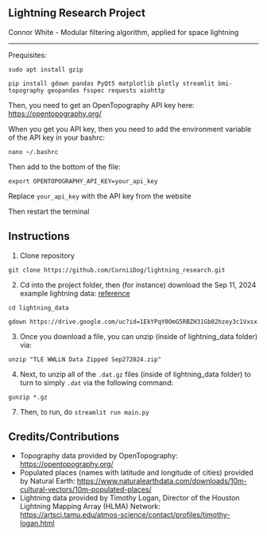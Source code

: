 ## Lightning Research Project

Connor White - Modular filtering algorithm, applied for space lightning

---

Prequisites:

```
sudo apt install gzip 

pip install gdown pandas PyQt5 matplotlib plotly streamlit bmi-topography geopandas fsspec requests aiohttp
```

Then, you need to get an OpenTopography API key here: https://opentopography.org/

When you get you API key, then you need to add the environment variable of the API key in your bashrc:
```
nano ~/.bashrc
```

Then add to the bottom of the file:

```
export OPENTOPOGRAPHY_API_KEY=your_api_key
```
Replace `your_api_key` with the API key from the website

Then restart the terminal

## Instructions

1. Clone repository
```
git clone https://github.com/CorniiDog/lightning_research.git
```

2. Cd into the project folder, then (for instance) download the Sep 11, 2024 example lightning data: [reference](https://stackoverflow.com/questions/25010369/wget-curl-large-file-from-google-drive)
```
cd lightning_data

gdown https://drive.google.com/uc?id=1EkYPqY0OmG5RBZH31Gb02hzey3c1Vxsx
```
3. Once you download a file, you can unzip (inside of lightning_data folder) via:

```
unzip "TLE WWLLN Data Zipped Sep272024.zip"
```

4. Next, to unzip all of the `.dat.gz` files (inside of lightning_data folder) to turn to simply `.dat` via the following command:

```
gunzip *.gz
```

7. Then, to run, do `streamlit run main.py`


## Credits/Contributions

- Topography data provided by OpenTopography: https://opentopography.org/
- Populated places (names with latitude and longitude of cities) provided by Natural Earth: https://www.naturalearthdata.com/downloads/10m-cultural-vectors/10m-populated-places/
- Lightning data provided by Timothy Logan, Director of the Houston Lightning Mapping Array (HLMA) Network: https://artsci.tamu.edu/atmos-science/contact/profiles/timothy-logan.html


